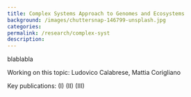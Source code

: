 ```yaml
---
title: Complex Systems Approach to Genomes and Ecosystems
background: /images/chuttersnap-146799-unsplash.jpg
categories: 
permalink: /research/complex-syst
description:
---
```


blablabla

Working on this topic: Ludovico Calabrese, Mattia Corigliano

Key publications:
(I) 
(II) 
(III) 
